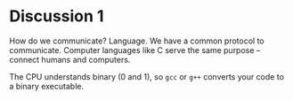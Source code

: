 # Discussion 1

How do we communicate? Language. We have a common protocol to communicate. 
Computer languages like C serve the same purpose – connect humans and computers.

The CPU understands binary (0 and 1), so `gcc` or `g++` converts your code to a binary executable.